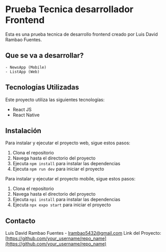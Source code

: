 # Prueba Tecnica desarrollador Frontend

Esta es una prueba tecnica de desarrollo frontend creado por Luis David Rambao Fuentes.

## Que se va a desarrollar?

    - NewsApp (Mobile)
    - ListApp (Web)

## Tecnologías Utilizadas

Este proyecto utiliza las siguientes tecnologías:

- React JS
- React Native

## Instalación

Para instalar y ejecutar el proyecto web, sigue estos pasos:

1. Clona el repositorio
2. Navega hasta el directorio del proyecto
3. Ejecuta `npm install` para instalar las dependencias
4. Ejecuta `npm run dev` para iniciar el proyecto

Para instalar y ejecutar el proyecto mobile, sigue estos pasos:

1. Clona el repositorio
2. Navega hasta el directorio del proyecto
3. Ejecuta `npi install` para instalar las dependencias
4. Ejecuta `npx expo start` para iniciar el proyecto

## Contacto

Luis David Rambao Fuentes - lrambao5432@gmail.com
Link del Proyecto: [https://github.com/your_username/repo_name](https://github.com/your_username/repo_name)
